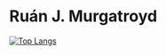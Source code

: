 # Ruán J. Murgatroyd

[![Top Langs](https://github-readme-stats.vercel.app/api/top-langs/?username=rjmurg&exclude_repo=CMPU1025-Work)](https://github.com/anuraghazra/github-readme-stats)
